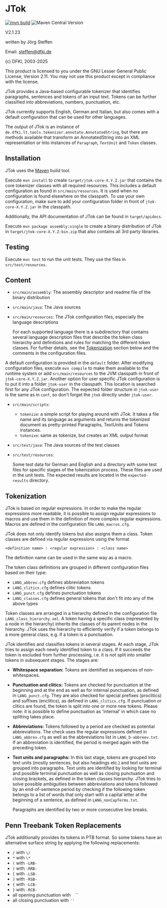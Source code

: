 # JTok

[![mvn build](https://github.com/DFKI-MLT/JTok/actions/workflows/maven.yml/badge.svg)](https://github.com/DFKI-MLT/JTok/actions/workflows/maven.yml)
![Maven Central Version](https://img.shields.io/maven-central/v/de.dfki.lt.jtok/jtok-core)

V2.1.23

written by Jörg Steffen

Email: steffen@dfki.de

(c) DFKI, 2003-2025

This product is licensed to you under the GNU Lesser General Public License, Version 2.11. You may not use this product except in compliance with the license.

JTok provides a Java-based configurable tokenizer that identifies paragraphs, sentences and tokens of an input text. Tokens can be further classified into abbreviations, numbers, punctuation, etc.

JTok currently supports English, German and Italian, but also comes with a default configuration that can be used for other languages.

The output of JTok is an instance of `de.dfki.lt.tools.tokenizer.annotate.AnnotatedString`, but there are methods available that transform an AnnotatedString into an XML representation or into instances of `Paragraph`, `TextUnit` and `Token` classes.


## Installation
JTok uses the [Maven](https://maven.apache.org/) build tool.

Execute `mvn install` to create `target/jtok-core-X.Y.Z.jar` that contains the core tokenizer classes with all required resources. This includes a default configuration as found in `src/main/resources`. It is used when no configuration is found elsewhere on the classpath. To use your own configuration, make sure to add your configuration folder in front of `jtok-core-X.Y.Z.jar` in the classpath.

Additionally, the API documentation of JTok can be found in `target/apidocs`. 

Execute `mvn package assembly:single` to create a binary distribution of JTok in `target/jtok-core-X.Y.Z-bin.zip` that also contains all 3rd party libraries.


## Testing
Execute `mvn test` to run the unit tests. They use the files in `src/test/resources`.


## Content
* `src/main/assembly`: The assembly descriptor and readme file of the binary distribution

* `src/main/java`: The Java sources

* `src/main/resources`: The JTok configuration files, especially the language descriptions

   For each supported language there is a subdirectory that contains several language description files that describe the token class hierarchy and definitions and rules for matching the different token classes. For further details, see the [Tokenization](#tokenization) section below and the comments in the configuration files. 

 A default configuration is provided in the `default` folder. After modifying configuration files, execute `mvn compile` to make them available to the runtime system or add `src/main/resources` to the JVM classpath in front of `jtok-core-X.Y.Z.jar`. Another option for user specific JTok configuration is to put it into a folder `jtok-user` in the classpath. This location is searched first for any JTok configuration. The expected folder structure in `jtok-user` is the same as in `conf`, so don't forget the `jtok` directly under `jtok-user`.

* `src/main/scripts`:
   * `tokenize`: a simple script for playing around with JTok. It takes a file name and its language as arguments and returns the tokenized document as pretty-printed Paragraphs, TextUnits and Tokens instances.
   * `tokenixe`: same as tokenize, but creates an XML output format

* `src/test/java`: The Java sources of the test classes

* `src/test/resources`: 

   Some test data for German and English and a directory with some test files for specific stages of the tokenization process. These files are used in the unit tests. The expected results are located in the `expected-results` directory.


## Tokenization

JTok is based on regular expressions. In order to make the regular expressions more readable, it is possible to assign regular expressions to macros and use them in the definition of more complex regular expressions. Macros are defined in the configuration file `LANG_macros.cfg`.

JTok does not only identify tokens but also assigns them a class. Token classes are defined via regular expressions using the format 

`<definition name> : <regular expression> : <class name>` 

The definition name can be used in the same way as a macro.

The token class definitions are grouped in different configuration files based on their type:
* `LANG_abbrev.cfg` defines abbreviation tokens
* `LANG_clitics.cfg` defines clitic tokens
* `LANG_punct.cfg` defines punctuation tokens
* `LANG_classes.cfg` defines general tokens that don't fit into any of the above types 

Token classes are arranged in a hierarchy defined in the configuration file `LANG_class_hierarchy.xml`. A token having a specific class (represented by a node in the hierarchy) inherits the classes of its parent nodes in the hierarchy. JTok uses the hierarchy to efficiently verify if a token belongs to a more general class, e.g. if a token is a punctuation.

JTok identifies and classifies tokens in several stages. At each stage, JTok tries to assign each newly identified token to a class. If it succeeds the token is excluded from further processing, i.e. it is not split into smaller tokens in subsequent stages. The stages are:

* **Whitespace separation:** Tokens are identified as sequences of non-whitespaces.

* **Punctuation and clitics:** Tokens are checked for punctuation at the beginning and at the end as well as for internal punctuation, as defined in `LANG_punct.cfg`. They are also checked for special prefixes (proclitics) and suffixes (enclitics), as defined in `LANG_clitics.cfg`. If punctuation or clitics are found, the token is split into one or more new tokens. Please note: it is possible to define punctuation as 'internal' in which case no splitting takes place.

* **Abbreviations:** Tokens followed by a period are checked as potential abbreviations. The check uses the regular expressions defined in `LANG_abbrev.cfg` as well as the abbreviations list in `LANG_b-abbreev.txt`. If an abbreviation is identified, the period is merged again with the preceding token.

*  **Text units and paragraphs:** In this last stage, tokens are grouped into text units (mostly sentences, but also headings etc.) and text units are grouped into paragraphs. Text units are identified by looking for terminal and possible terminal punctuation as well as closing punctuation and closing brackets, as defined in the token classes hierarchy. JTok tries to solve possible ambiguities between abbreviations and tokens followed by an end-of-sentence period by checking if the following token belongs to a list of words that only start with a capital letter at the beginning of a sentence, as defined in `LANG_nonCapTerms.txt`.

   Paragraphs are identified by two or more consecutive line breaks.


## Penn Treebank Token Replacements
JTok additionally provides its tokens in PTB format. So some tokens have an alternative surface string by applying the following replacements:
* `/` with `\/`
* `*` with `\*`
* `(` with `-LRB-`
* `)` with `-RRB-`
* `[` with `-LSB-`
* `]` with `-RSB-`
* `{` with `-LCB-`
* `}` with `-RCB-`
* all opening punctuation with `` `` ``
* all closing punctuation with `''`
